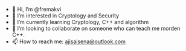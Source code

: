 - 👋 Hi, I’m @fremakvi
- 👀 I’m interested in Cryptology and Security
- 🌱 I’m currently learning Cryptology, C++ and algorithm
- 💞️ I’m looking to collaborate on someone who can teach me morden C++.
- 📫 How to reach me: ajisaisena@outlook.com

<!---
fremakvi/fremakvi is a ✨ special ✨ repository because its `README.md` (this file) appears on your GitHub profile.
You can click the Preview link to take a look at your changes.
--->

